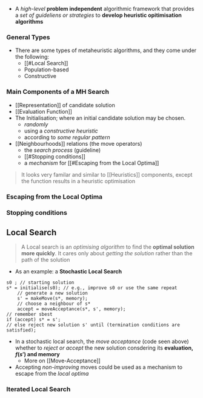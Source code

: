 - A *high-level* **problem independent** algorithmic framework that provides a *set of guideliens or strategies* to **develop heuristic opitimisation algorithms**

### General Types
- There are some types of metaheuristic algorithms, and they come under the following:
	- [[#Local Search]]
	- Population-based
	- Constructive

### Main Components of a MH Search

- [[Representation]] of candidate solution
- [[Evaluation Function]]
- The Initialisation; where an initial candidate solution may be chosen.
	- *randomly*
	- using a *constructive heuristic*
	- according to *some regular pattern*
- [[Neighbourhoods]] relations (the move operators)
	- the *search process* (guideline)
	- [[#Stopping conditions]]
	- a *mechanism* for [[#Escaping from the Local Optima]]

> It looks very familar and similar to [[Heuristics]] components, except the function results in a heuristic optimisation

### Escaping from the Local Optima


### Stopping conditions


## Local Search

> A Local search is an *optimising algorithm* to find the **optimal solution more quickly**. It cares only about *getting the solution* rather than the path of the solution

- As an example: a **Stochastic Local Search**
```
s0 ; // starting solution 
s* = initialise(s0); // e.g., improve s0 or use the same repeat 
	// generate a new solution 
	s' = makeMove(s*, memory); 
	// choose a neighbour of s* 
	accept = moveAcceptance(s*, s', memory); 
// remember sbest 
if (accept) s* = s'; 
// else reject new solution s' until (termination conditions are satisfied);
```
- In a stochastic local search, the *move acceptance* (code seen above) whether to *reject or accept* the new solution consdering its **evaluation, $f(s')$ and memory**
	- More on [[Move-Acceptance]]
- Accepting *non-improving* moves could be used as a mechanism to escape from the *local optima*

### Iterated Local Search